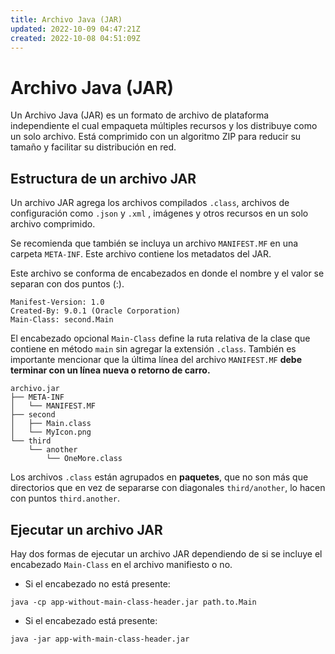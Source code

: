 ```yaml
---
title: Archivo Java (JAR)
updated: 2022-10-09 04:47:21Z
created: 2022-10-08 04:51:09Z
---
```


# Archivo Java (JAR)
Un Archivo Java (JAR) es un formato de archivo de plataforma independiente el cual empaqueta múltiples recursos y los distribuye como un solo archivo. Está comprimido con un algoritmo ZIP para reducir su tamaño y facilitar su distribución en red.

## Estructura de un archivo JAR
Un archivo JAR agrega los archivos compilados `.class`, archivos de configuración como `.json` y `.xml` , imágenes y otros recursos en un solo archivo comprimido.

Se recomienda que también se incluya un archivo `MANIFEST.MF` en una carpeta `META-INF`. Este archivo contiene los metadatos del JAR.

Este archivo se conforma de encabezados en donde el nombre y el valor se separan con dos puntos (:).
```
Manifest-Version: 1.0
Created-By: 9.0.1 (Oracle Corporation)
Main-Class: second.Main

```
El encabezado opcional `Main-Class` define la ruta relativa de la clase que contiene en método `main` sin agregar la extensión `.class`. También es importante mencionar que la última línea del archivo `MANIFEST.MF` **debe terminar con un línea nueva o retorno de carro.**

```
archivo.jar
├── META-INF
│   └── MANIFEST.MF
├── second
│   ├── Main.class
│   └── MyIcon.png
└── third
    └── another
        └── OneMore.class
```
Los archivos `.class` están agrupados en **paquetes**, que no son más que directorios que en vez de separarse con diagonales `third/another`, lo hacen con puntos `third.another`.

## Ejecutar un archivo JAR
Hay dos formas de ejecutar un archivo JAR dependiendo de si se incluye el encabezado `Main-Class` en el archivo manifiesto o no.
- Si el encabezado no está presente:
```
java -cp app-without-main-class-header.jar path.to.Main
```
- Si el encabezado está presente:
```
java -jar app-with-main-class-header.jar
```